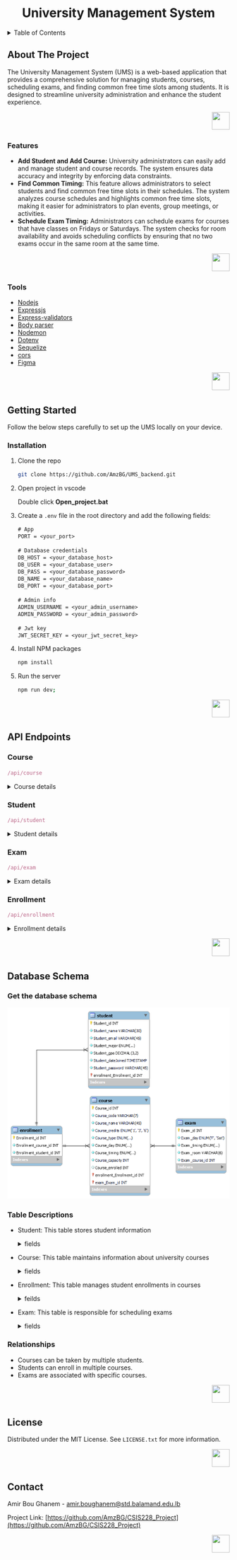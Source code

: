 <a name="readme-top"></a>

<h1 align="center">University Management System</h1>

<details>
  <summary>Table of Contents</summary>
  <ol>
    <li><a href="#about-the-project">About The Project</a></li>
    <li><a href="#features">Features</a></li>
    <li><a href="#tools">Tools</a></li>
    <li><a href="#getting-started">Getting Started</a></li>
    <li><a href="#installation">Installation</a></li>
    <li><a href="#api-endpoints">API Endpoints</a></li>
    <li><a href="#database-schema">Database Schema</a></li>
    <li><a href="#license">License</a></li>
    <li><a href="#contact">Contact</a></li>
  </ol>
</details>


<!-- ABOUT THE PROJECT -->
## About The Project

The University Management System (UMS) is a web-based application that provides a comprehensive solution for managing students, courses, scheduling exams, and finding common free time slots among students. It is designed to streamline university administration and enhance the student experience. 

<p align="right"><a href="#readme-top"> <img src="https://cdn.pixabay.com/photo/2012/04/28/19/08/arrow-44083_1280.png" width="40" height="40" /></a></p>

### Features

* **Add Student and Add Course:** University administrators can easily add and manage student and course records. The system ensures data accuracy and integrity by enforcing data constraints.
*	**Find Common Timing:** This feature allows administrators to select students and find common free time slots in their schedules. The system analyzes course schedules and highlights common free time slots, making it easier for administrators to plan events, group meetings, or activities.
*	**Schedule Exam Timing:** Administrators can schedule exams for courses that have classes on Fridays or Saturdays. The system checks for room availability and avoids scheduling conflicts by ensuring that no two exams occur in the same room at the same time.

<p align="right"><a href="#readme-top"> <img src="https://cdn.pixabay.com/photo/2012/04/28/19/08/arrow-44083_1280.png" width="40" height="40" /></a></p>


### Tools

* [Nodejs](https://nodejs.org/en/)
* [Expressjs](https://expressjs.com/)
* [Express-validators](https://express-validator.github.io/docs/)
* [Body parser](https://www.npmjs.com/package/body-parser)
* [Nodemon](https://www.npmjs.com/package/nodemon)
* [Dotenv](https://www.npmjs.com/package/dotenv)
* [Sequelize](https://www.npmjs.com/package/sequelize)
* [cors](https://www.npmjs.com/package/cors)
* [Figma](https://www.figma.com/)

<p align="right"><a href="#readme-top"> <img src="https://cdn.pixabay.com/photo/2012/04/28/19/08/arrow-44083_1280.png" width="40" height="40" /></a></p>


<!-- GETTING STARTED -->
## Getting Started

Follow the below steps carefully to set up the UMS locally on your device.

### Installation

1. Clone the repo
   ```sh
   git clone https://github.com/AmzBG/UMS_backend.git
   ```
2. Open project in vscode

   Double click <b>Open_project.bat</b>
   
3. Create a `.env` file in the root directory and add the following fields:
   ```plaintext
   # App
   PORT = <your_port>

   # Database credentials
   DB_HOST = <your_database_host>
   DB_USER = <your_database_user>
   DB_PASS = <your_database_password>
   DB_NAME = <your_database_name>
   DB_PORT = <your_database_port>

   # Admin info
   ADMIN_USERNAME = <your_admin_username>
   ADMIN_PASSWORD = <your_admin_password>

   # Jwt key
   JWT_SECRET_KEY = <your_jwt_secret_key>
   ```

4. Install NPM packages
   ```sh
   npm install
   ```
5. Run the server
   ```sh
   npm run dev;
   ```
   
<p align="right"><a href="#readme-top"> <img src="https://cdn.pixabay.com/photo/2012/04/28/19/08/arrow-44083_1280.png" width="40" height="40" /></a></p>


## API Endpoints
<!-- Course endpoint-->
<h3>Course</h3>

```js
/api/course
```
<details>
<summary>Course details</summary>

* Retrieves all courses available
```js
/api/course/getAll
```
* Retrieve an available course
```js
/api/course/get/{id}
```
* Create a course
```js
/api/course/create
```
* Update a course
```js
/api/course/update/{id}
```
* Delete a course
```js
/api/course/delete/{id}
```
</details>


<!-- Student endpoint-->
<h3>Student</h3>

```js
/api/student
```
<details>
<summary>Student details</summary>

* Retrieves all students available
```js
/api/student/getAll
```
* Retrieve an available student
```js
/api/student/get/{id}
```
* Create a student
```js
/api/student/create
```
* Update a student
```js
/api/student/update/{id}
```
* Delete a student
```js
/api/student/delete/{id}
```
</details>


<!-- Exam endpoint-->
<h3>Exam</h3>

```js
/api/exam
```
<details>
<summary>Exam details</summary>

* Retrieves all exams available
```js
/api/exam/getAll
```
* Retrieve an available exam
```js
/api/exam/get/{id}
```
* Create an exam
```js
/api/exam/create
```
* Update an exam
```js
/api/exam/update/{id}
```
* Delete an exam
```js
/api/exam/delete/{id}
```
</details>


<!-- Enrollment endpoint-->
<h3>Enrollment</h3>

```js
/api/enrollment
```
<details>
<summary>Enrollment details</summary>

* Retrieves all enrollments available
```js
/api/enrollment/getAll
```
* Retrieve an available enrollment
```js
/api/enrollment/get/{id}
```
* Create an enrollment
```js
/api/enrollment/create
```
* Update an enrollment
```js
/api/enrollment/update/{id}
```
* Delete an enrollment
```js
/api/enrollment/delete/{id}
```
</details>

<p align="right"><a href="#readme-top"> <img src="https://cdn.pixabay.com/photo/2012/04/28/19/08/arrow-44083_1280.png" width="40" height="40" /></a></p>


## Database Schema

<h3>Get the database schema</h3>

![image][erd-image]


<h3>Table Descriptions</h3>

* Student: This table stores student information <details>
  <summary>fields</summary>
  
  * ID (Primary Key)
  * Name
  * Email
  * Major
  * Gpa
  * Date Joined
  * Password
  </details>

* Course: This table maintains information about university courses <details>
  <summary>fields</summary>
  
  * ID (Primary Key)
  * Code
  * Name
  * Credits (1, 3, 6)
  * Type (Major Course, Normal Course, Lab)
  * Day (e.g., M/W, T/TH, M, T, W, TH)
  * Timing (e.g., 8:00-9:30, 9:30-11:00, etc.)
  * Capacity
  * Enrolled
</details>

* Enrollment: This table manages student enrollments in courses <details>
  <summary>feilds</summary>
  
  * ID (Primary Key)
  * Course ID (Foreign Key)
  * Student ID (Foreign Key)
</details>

* Exam: This table is responsible for scheduling exams <details>
  <summary>fields</summary>

  * ID (Primary Key)
  * Day (F or Sat)
  * Timing (e.g., 8:00-9:30, 9:30-11:00, etc.)
  * Room
  * Course ID (Foreign Key)
</details>

<h3>Relationships</h3>

*	Courses can be taken by multiple students.
*	Students can enroll in multiple courses.
*	Exams are associated with specific courses.

<p align="right"><a href="#readme-top"> <img src="https://cdn.pixabay.com/photo/2012/04/28/19/08/arrow-44083_1280.png" width="40" height="40" /></a></p>

<!-- LICENSE -->
## License

Distributed under the MIT License. See `LICENSE.txt` for more information.

<p align="right"><a href="#readme-top"> <img src="https://cdn.pixabay.com/photo/2012/04/28/19/08/arrow-44083_1280.png" width="40" height="40" /></a></p>


<!-- CONTACT -->
## Contact

Amir Bou Ghanem - amir.boughanem@std.balamand.edu.lb

Project Link: [https://github.com/AmzBG/CSIS228_Project](https://github.com/AmzBG/CSIS228_Project)

<p align="right"><a href="#readme-top"> <img src="https://cdn.pixabay.com/photo/2012/04/28/19/08/arrow-44083_1280.png" width="40" height="40" /></a></p>


[erd-image]: images/ERD.png
